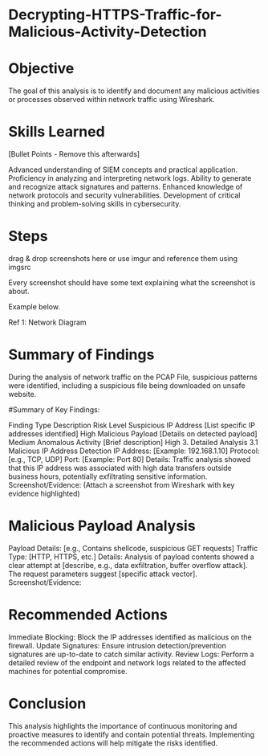 # Decrypting-HTTPS-Traffic-for-Malicious-Activity-Detection

# Objective
The goal of this analysis is to identify and document any malicious activities or processes observed within network traffic using Wireshark.

# Skills Learned
[Bullet Points - Remove this afterwards]

Advanced understanding of SIEM concepts and practical application.
Proficiency in analyzing and interpreting network logs.
Ability to generate and recognize attack signatures and patterns.
Enhanced knowledge of network protocols and security vulnerabilities.
Development of critical thinking and problem-solving skills in cybersecurity.

# Steps
drag & drop screenshots here or use imgur and reference them using imgsrc

Every screenshot should have some text explaining what the screenshot is about.

Example below.

Ref 1: Network Diagram

# Summary of Findings
During the analysis of network traffic on the PCAP File, suspicious patterns were identified, including a suspicious file being downloaded on unsafe website.

#Summary of Key Findings:

Finding Type	Description	Risk Level
Suspicious IP Address	[List specific IP addresses identified]	High
Malicious Payload	[Details on detected payload]	Medium
Anomalous Activity	[Brief description]	High
3. Detailed Analysis
3.1 Malicious IP Address Detection
IP Address: [Example: 192.168.1.10]
Protocol: [e.g., TCP, UDP]
Port: [Example: Port 80]
Details: Traffic analysis showed that this IP address was associated with high data transfers outside business hours, potentially exfiltrating sensitive information.
Screenshot/Evidence:
(Attach a screenshot from Wireshark with key evidence highlighted)

# Malicious Payload Analysis
Payload Details: [e.g., Contains shellcode, suspicious GET requests]
Traffic Type: [HTTP, HTTPS, etc.]
Details: Analysis of payload contents showed a clear attempt at [describe, e.g., data exfiltration, buffer overflow attack]. The request parameters suggest [specific attack vector].
Screenshot/Evidence:
# Recommended Actions
Immediate Blocking: Block the IP addresses identified as malicious on the firewall.
Update Signatures: Ensure intrusion detection/prevention signatures are up-to-date to catch similar activity.
Review Logs: Perform a detailed review of the endpoint and network logs related to the affected machines for potential compromise.
# Conclusion
This analysis highlights the importance of continuous monitoring and proactive measures to identify and contain potential threats. Implementing the recommended actions will help mitigate the risks identified.
